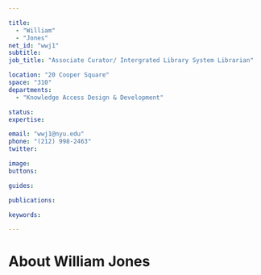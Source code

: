 ```yaml
---

title:
  - "William"
  - "Jones"
net_id: "wwj1"
subtitle: 
job_title: "Associate Curator/ Intergrated Library System Librarian"

location: "20 Cooper Square"
space: "310"
departments:
  - "Knowledge Access Design & Development"

status: 
expertise:

email: "wwj1@nyu.edu"
phone: "(212) 998-2463"
twitter: 

image: 
buttons:

guides:

publications:

keywords:

---
```


# About William Jones


